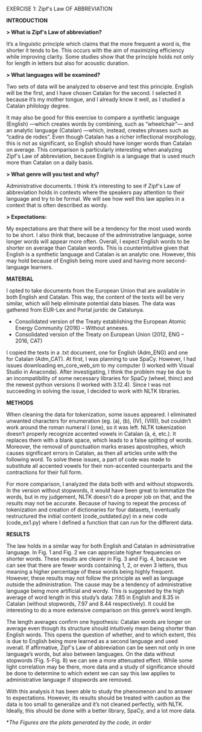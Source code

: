 EXERCISE 1: Zipf's Law OF ABBREVIATION	                        

**INTRODUCTION**

**> What is Zipf's Law of abbreviation?**

It’s a linguistic principle which claims that the more frequent a word is, the shorter it tends to be. This occurs with the aim of maximizing efficiency while improving clarity. Some studies show that the principle holds not only for length in letters but also for acoustic duration.

**> What languages will be examined?**

Two sets of data will be analyzed to observe and test this principle. English will be the first, and I have chosen Catalan for the second. I selected it because it’s my mother tongue, and I already know it well, as I studied a Catalan philology degree.

It may also be good for this exercise to compare a synthetic language (English) —which creates words by combining, such as “wheelchair”— and an analytic language (Catalan) —which, instead, creates phrases such as “cadira de rodes”. Even though Catalan has a richer inflectional morphology, this is not as significant, so English should have longer words than Catalan on average. This comparison is particularly interesting when analyzing Zipf's Law of abbreviation, because English is a language that is used much more than Catalan on a daily basis.

**> What genre will you test and why?**

Administrative documents. I think it’s interesting to see if Zipf's Law of abbreviation holds in contexts where the speakers pay attention to their language and try to be formal. We will see how well this law applies in a context that is often described as wordy.

**> Expectations:**

My expectations are that there will be a tendency for the most used words to be short. I also think that, because of the administrative language, some longer words will appear more often.
Overall, I expect English words to be shorter on average than Catalan words. This is counterintuitive given that English is a synthetic language and Catalan is an analytic one. However, this may hold because of English being more used and having more second-language learners.

**MATERIAL**

I opted to take documents from the European Union that are available in both English and Catalan. This way, the content of the texts will be very similar, which will help eliminate potential data biases. The data was gathered from EUR-Lex and Portal jurídic de Catalunya.

- Consolidated version of the Treaty establishing the European Atomic Energy Community (2016) – Without annexes.
- Consolidated version of the Treaty on European Union (2012, ENG – 2016, CAT)

I copied the texts in a .txt document, one for English (Adm_ENG) and one for Catalan (Adm_CAT). At first, I was planning to use SpaCy. However, I had issues downloading en_core_web_sm to my computer (I worked with Visual Studio in Anaconda). After investigating, I think the problem may be due to an incompatibility of some necessary libraries for SpaCy (wheel, thinc) and the newest python versions (I worked with 3.12.4). Since I was not succeeding in solving the issue, I decided to work with NLTK libraries.

**METHODS**

When cleaning the data for tokenization, some issues appeared. I eliminated unwanted characters for enumeration (eg. (a), (b), (IV), (VIII)), but couldn’t work around the roman numeral I (one), so it was left.
NLTK tokenization doesn’t properly recognize accented vowels in Catalan (à, é, etc.). It replaces them with a blank space, which leads to a false splitting of words. Moreover, the removal of punctuation marks erases apostrophes, which causes significant errors in Catalan, as then all articles unite with the following word. To solve these issues, a part of code was made to substitute all accented vowels for their non-accented counterparts and the contractions for their full form.

For more comparison, I analyzed the data both with and without stopwords. In the version without stopwords, it would have been great to lemmatize the words, but in my judgement, NLTK doesn’t do a proper job on that, and the results may not be accurate. Because of having to repeat the process of tokenization and creation of dictionaries for four datasets, I eventually restructured the initial content (code_outdated.py) in a new code (code_ex1.py) where I defined a function that can run for the different data.

**RESULTS**

The law holds in a similar way for both English and Catalan in administrative language. In Fig. 1 and Fig. 2 we can appreciate higher frequencies on shorter words. These results are clearer in Fig. 3 and Fig. 4, because we can see that there are fewer words containing 1, 2, or even 3 letters, thus meaning a higher percentage of these words being highly frequent.
However, these results may not follow the principle as well as language outside the administration. The cause may be a tendency of administrative language being more artificial and wordy. This is suggested by the high average of word length in this study’s data: 7.85 in English and 8.35 in Catalan (without stopwords, 7.97 and 8.44 respectively). It could be interesting to do a more extensive comparison on this genre’s word length.

The length averages confirm one hypothesis: Catalan words are longer on average even though its structure should intuitively mean being shorter than English words. This opens the question of whether, and to which extent, this is due to English being more learned as a second language and used overall. If affirmative, Zipf's Law of abbreviation can be seen not only in one language’s words, but also between languages.
On the data without stopwords (Fig. 5-Fig. 8) we can see a more attenuated effect. While some light correlation may be there, more data and a study of significance should be done to determine to which extent we can say this law applies to administrative language if stopwords are removed.

With this analysis it has been able to study the phenomenon and to answer to expectations. However, its results should be treated with caution as the data is too small to generalize and it’s not cleaned perfectly, with NLTK. Ideally, this should be done with a better library, SpaCy, and a lot more data.

*_The Figures are the plots generated by the code, in order_
